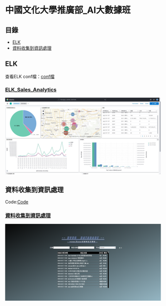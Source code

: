 # 中國文化大學推廣部_AI大數據班
## 目錄
- [ELK](#elk)
- [資料收集到資訊處理](#資料收集到資訊處理)

## ELK
查看ELK conf檔：[conf檔](/ELK/ELK_conf檔.conf)
### [ELK_Sales_Analytics](https://yummy-homegrown-8cf.notion.site/ELK_-6d79239160bc4814ba2a2184d072227e?pvs=4)
<img src="Picture/ELK_DashBoard.jpg">

## 資料收集到資訊處理
Code:[Code](/)
### [資料收集到資訊處理](https://yummy-homegrown-8cf.notion.site/eec92b02528449839d88cd2003d503b8?pvs=4)
<img src="Picture/onedragon.png">
